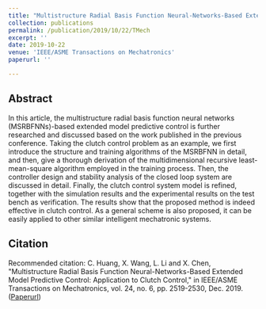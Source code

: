 ```yaml
---
title: "Multistructure Radial Basis Function Neural-Networks-Based Extended Model Predictive Control: Application to Clutch Control"
collection: publications
permalink: /publication/2019/10/22/TMech
excerpt: ''
date: 2019-10-22
venue: 'IEEE/ASME Transactions on Mechatronics'
paperurl: ''

---
```

## Abstract
In this article, the multistructure radial basis function neural networks (MSRBFNNs)-based extended model predictive control is further researched and discussed based on the work published in the previous conference. Taking the clutch control problem as an example, we first introduce the structure and training algorithms of the MSRBFNN in detail, and then, give a thorough derivation of the multidimensional recursive least-mean-square algorithm employed in the training process. Then, the controller design and stability analysis of the closed loop system are discussed in detail. Finally, the clutch control system model is refined, together with the simulation results and the experimental results on the test bench as verification. The results show that the proposed method is indeed effective in clutch control. As a general scheme is also proposed, it can be easily applied to other similar intelligent mechatronic systems.

## Citation
Recommended citation: C. Huang, X. Wang, L. Li and X. Chen, "Multistructure Radial Basis Function Neural-Networks-Based Extended Model Predictive Control: Application to Clutch Control," in IEEE/ASME Transactions on Mechatronics, vol. 24, no. 6, pp. 2519-2530, Dec. 2019. ([Paperurl](https://ieeexplore.ieee.org/document/8879617))
